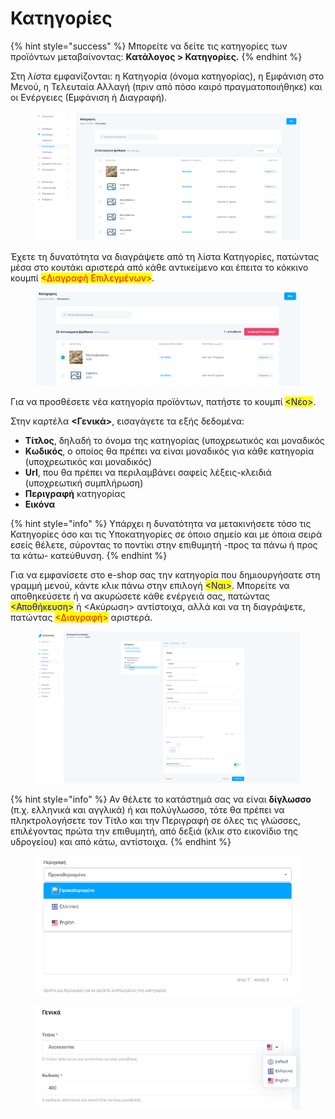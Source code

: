 # Κατηγορίες

{% hint style="success" %}
Μπορείτε να δείτε τις κατηγορίες των προϊόντων μεταβαίνοντας: **Κατάλογος > Κατηγορίες.**
{% endhint %}

Στη _λίστα_ εμφανίζονται: η Κατηγορία (όνομα κατηγορίας), η Εμφάνιση στο Μενού, η Τελευταία Αλλαγή (πριν από πόσο καιρό πραγματοποιήθηκε) και οι Ενέργειες (Εμφάνιση ή Διαγραφή).

<figure><img src="../.gitbook/assets/ScreenHunter 06.png" alt=""><figcaption></figcaption></figure>

Έχετε τη δυνατότητα να διαγράψετε από τη λίστα Κατηγορίες, πατώντας μέσα στο κουτάκι αριστερά από κάθε αντικείμενο και έπειτα το κόκκινο κουμπί <mark style="color:red;"><Διαγραφή Επιλεγμένων></mark>.

<figure><img src="../.gitbook/assets/ScreenHunter 04.png" alt=""><figcaption></figcaption></figure>

Για να προσθέσετε νέα κατηγορία προϊόντων, πατήστε το κουμπί <mark style="color:blue;"><Νέο></mark>.

Στην καρτέλα **<Γενικά>**, εισαγάγετε τα εξής δεδομένα:

* **Τίτλος**, δηλαδή το όνομα της κατηγορίας (υποχρεωτικός και μοναδικός
* **Κωδικός**, ο οποίος θα πρέπει να είναι μοναδικός για κάθε κατηγορία (υποχρεωτικός και μοναδικός)
* **Url**, που θα πρέπει να περιλαμβάνει σαφείς λέξεις-κλειδιά (υποχρεωτική συμπλήρωση)
* **Περιγραφή** κατηγορίας
* **Εικόνα**

{% hint style="info" %}
Υπάρχει η δυνατότητα να μετακινήσετε τόσο τις Κατηγορίες όσο και τις Υποκατηγορίες σε όποιο σημείο και με όποια σειρά εσείς θέλετε, σύροντας το ποντίκι στην επιθυμητή -προς τα πάνω ή προς τα κάτω- κατεύθυνση.
{% endhint %}

Για να εμφανίσετε στο e-shop σας την κατηγορία που δημιουργήσατε στη γραμμή μενού, κάντε κλικ πάνω στην επιλογή <mark style="color:blue;"><Ναι></mark>. Μπορείτε να αποθηκεύσετε ή να ακυρώσετε κάθε ενέργειά σας, πατώντας <mark style="color:blue;"><Αποθήκευση></mark> ή <Ακύρωση> αντίστοιχα, αλλά και να τη διαγράψετε, πατώντας <mark style="color:red;"><Διαγραφή></mark> αριστερά.

<figure><img src="../.gitbook/assets/ScreenHunter 05.png" alt=""><figcaption></figcaption></figure>

{% hint style="info" %}
Αν θέλετε το κατάστημά σας να είναι **δίγλωσσο** (π.χ. ελληνικά και αγγλικά) ή και πολύγλωσσο, τότε θα πρέπει να πληκτρολογήσετε τον Τίτλο και την Περιγραφή σε όλες τις γλώσσες, επιλέγοντας πρώτα την επιθυμητή, από δεξιά (κλικ στο εικονίδιο της υδρογείου) και από κάτω, αντίστοιχα.
{% endhint %}

<div>

<figure><img src="../.gitbook/assets/ScreenHunter 07.png" alt=""><figcaption></figcaption></figure>

 

<figure><img src="../.gitbook/assets/ScreenHunter 08.png" alt=""><figcaption></figcaption></figure>

</div>
